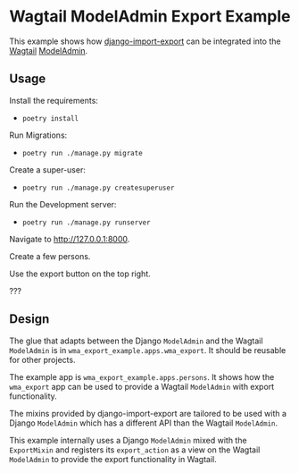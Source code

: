 # Wagtail ModelAdmin Export Example

This example shows how [django-import-export](https://github.com/django-import-export/django-import-export)
can be integrated into the [Wagtail](https://wagtail.io/)
[ModelAdmin](https://docs.wagtail.io/en/latest/reference/contrib/modeladmin/index.html).

## Usage

Install the requirements:

- `poetry install`

Run Migrations:

- `poetry run ./manage.py migrate`

Create a super-user:

- `poetry run ./manage.py createsuperuser`

Run the Development server:

- `poetry run ./manage.py runserver`

Navigate to <http://127.0.0.1:8000>.

Create a few persons.

Use the export button on the top right.

???

## Design

The glue that adapts between the Django `ModelAdmin` and the Wagtail `ModelAdmin` is in
`wma_export_example.apps.wma_export`. It should be reusable for other projects.

The example app is `wma_export_example.apps.persons`. It shows how the `wma_export` app can be used
to provide a Wagtail `ModelAdmin` with export functionality.

The mixins provided by django-import-export are tailored to be used with a Django `ModelAdmin` which
has a different API than the Wagtail `ModelAdmin`.

This example internally uses a Django `ModelAdmin` mixed with the `ExportMixin` and registers its
`export_action` as a view on the Wagtail `ModelAdmin` to provide the export functionality in Wagtail.
